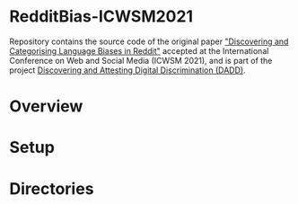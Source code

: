 # RedditBias-ICWSM2021
Repository contains the source code of the original paper ["Discovering and Categorising Language Biases in Reddit"]() accepted at the International Conference on Web and Social Media (ICWSM 2021), and is part of the project [Discovering and Attesting Digital Discrimination (DADD)](http://dadd-project.org/). 

# Overview

# Setup

# Directories
